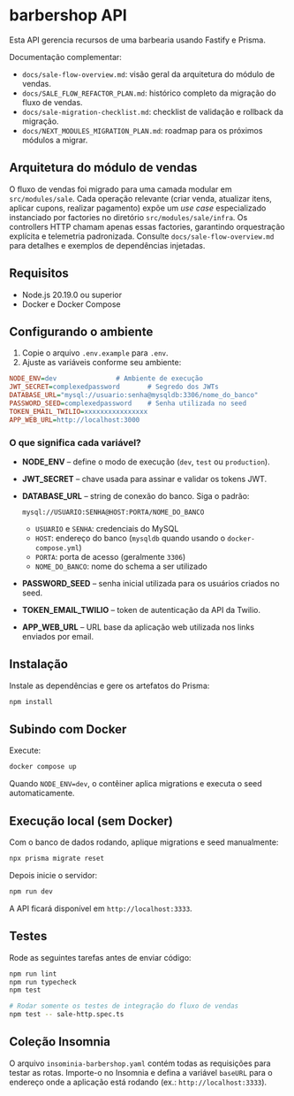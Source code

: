 # barbershop API

Esta API gerencia recursos de uma barbearia usando Fastify e Prisma.

Documentação complementar:
- `docs/sale-flow-overview.md`: visão geral da arquitetura do módulo de vendas.
- `docs/SALE_FLOW_REFACTOR_PLAN.md`: histórico completo da migração do fluxo de vendas.
- `docs/sale-migration-checklist.md`: checklist de validação e rollback da migração.
- `docs/NEXT_MODULES_MIGRATION_PLAN.md`: roadmap para os próximos módulos a migrar.

## Arquitetura do módulo de vendas

O fluxo de vendas foi migrado para uma camada modular em `src/modules/sale`. Cada operação relevante (criar venda, atualizar itens, aplicar cupons, realizar pagamento) expõe um *use case* especializado instanciado por factories no diretório `src/modules/sale/infra`. Os controllers HTTP chamam apenas essas factories, garantindo orquestração explícita e telemetria padronizada. Consulte `docs/sale-flow-overview.md` para detalhes e exemplos de dependências injetadas.

## Requisitos

- Node.js 20.19.0 ou superior
- Docker e Docker Compose

## Configurando o ambiente

1. Copie o arquivo `.env.example` para `.env`.
2. Ajuste as variáveis conforme seu ambiente:

```ini
NODE_ENV=dev               # Ambiente de execução
JWT_SECRET=complexedpassword       # Segredo dos JWTs
DATABASE_URL="mysql://usuario:senha@mysqldb:3306/nome_do_banco"
PASSWORD_SEED=complexedpassword    # Senha utilizada no seed
TOKEN_EMAIL_TWILIO=xxxxxxxxxxxxxxxx
APP_WEB_URL=http://localhost:3000
```

### O que significa cada variável?

- **NODE_ENV** – define o modo de execução (`dev`, `test` ou `production`).
- **JWT_SECRET** – chave usada para assinar e validar os tokens JWT.
- **DATABASE_URL** – string de conexão do banco. Siga o padrão:

  ```
  mysql://USUARIO:SENHA@HOST:PORTA/NOME_DO_BANCO
  ```

  - `USUARIO` e `SENHA`: credenciais do MySQL
  - `HOST`: endereço do banco (`mysqldb` quando usando o `docker-compose.yml`)
  - `PORTA`: porta de acesso (geralmente `3306`)
  - `NOME_DO_BANCO`: nome do schema a ser utilizado
- **PASSWORD_SEED** – senha inicial utilizada para os usuários criados no seed.
- **TOKEN_EMAIL_TWILIO** – token de autenticação da API da Twilio.
- **APP_WEB_URL** – URL base da aplicação web utilizada nos links enviados por email.

## Instalação

Instale as dependências e gere os artefatos do Prisma:

```bash
npm install
```

## Subindo com Docker

Execute:

```bash
docker compose up
```

Quando `NODE_ENV=dev`, o contêiner aplica migrations e executa o seed automaticamente.

## Execução local (sem Docker)

Com o banco de dados rodando, aplique migrations e seed manualmente:

```bash
npx prisma migrate reset
```

Depois inicie o servidor:

```bash
npm run dev
```

A API ficará disponível em `http://localhost:3333`.

## Testes

Rode as seguintes tarefas antes de enviar código:

```bash
npm run lint
npm run typecheck
npm test

# Rodar somente os testes de integração do fluxo de vendas
npm test -- sale-http.spec.ts
```

## Coleção Insomnia

O arquivo `insominia-barbershop.yaml` contém todas as requisições para testar as rotas.
Importe-o no Insomnia e defina a variável `baseURL` para o endereço onde a aplicação está rodando (ex.: `http://localhost:3333`).
